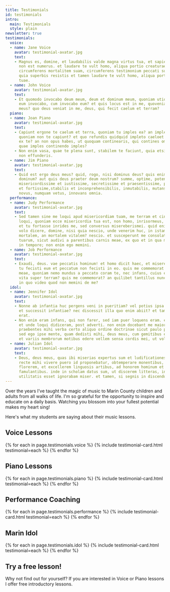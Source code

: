 ```yaml
---
title: Testimonials
id: testimonials
intro:
  main: Testimonials
  style: plain
newsletter: true
testimonials:
  voice:
  - name: Jane Voice
    avatar: testimonial-avatar.jpg
    text:
    - Magnus es, domine, et laudabilis valde magna virtus tua, et sapientiae tuae
      non est numerus. et laudare te vult homo, aliqua portio creaturae tuae, et homo
      circumferens mortalitem suam, circumferens testimonium peccati sui et testimonium,
      quia superbis resistis et tamen laudare te vult homo, aliqua portio creaturae
      tuae.
  - name: John Voice
    avatar: testimonial-avatar.jpg
    text:
    - Et quomodo invocabo deum meum, deum et dominum meum, quoniam utique inme ipsum
      eum invocabo, cum invocabo eum? et quis locus est in me, quoveniat in me deus
      meus? quo deus veniat in me, deus, qui fecit caelum et terram?
  piano:
  - name: Joan Piano
    avatar: testimonial-avatar.jpg
    text:
    - Capiunt ergone te caelum et terra, quoniam tu imples ea? an imples et restat,
      quoniam non te capiunt? et quo refundis quidquid impleto caeloet terra restat
      ex te? an non opus habes, ut quoquam continearis, qui contines omnia, quoniam
      quae imples continendo imples?
    - Non enim vasa, quae te plena sunt, stabilem te faciunt, quia etsi frangantur
      non effunderis.
  - name: Jim Piano
    avatar: testimonial-avatar.jpg
    text:
    - Quid est ergo deus meus? quid, rogo, nisi dominus deus? quis enim dominus praeter
      dominum? aut quis deus praeter deum nostrum? summe, optime, potentissime, omnipotentissime,
      misericordissime et iustissime, secretissime et praesentissime, pulcherrime
      et fortissime,stabilis et inconprehensibilis, inmutabilis, mutans omnia, numquam
      novus, numquam vetus, innovans omnia.
  performance:
  - name: Judy Performance
    avatar: testimonial-avatar.jpg
    text:
    - Sed tamen sine me loqui apud misericordiam tuam, me terram et cinerem,sine tamen
      loqui, quoniam ecce misericordia tua est, non homo, inrisormeus, cui loquor.
      et tu fortasse inrides me, sed conversus misereberismei. quid enim est quod
      volo dicere, domine, nisi quia nescio, unde venerim huc, in istam, dico vitam
      mortalem, an mortalem vitalem? nescio. et susceperunt me consolationes miserationum
      tuarum, sicut audivi a parentibus carnis meae, ex quo et in qua me formasti
      in tempore; non enim ego memini.
  - name: Job Performance
    avatar: testimonial-avatar.jpg
    text:
    - Exaudi, deus. vae peccatis hominum! et homo dicit haec, et misereris eius, quoniam
      tu fecisti eum et peccatum non fecisti in eo. quis me commemorat peccatum infantiae
      meae, quoniam nemo mundus a peccato coram te, nec infans, cuius est unius diei
      vita super terram? quis me commemorat? an quilibet tantillus nunc parvulus,
      in quo video quod non memini de me?
  idol:
  - name: Jennifer Idol
    avatar: testimonial-avatar.jpg
    text:
    - Nonne ab infantia huc pergens veni in pueritiam? vel potius ipsa in me venit
      et successit infantiae? nec discessit illa quo enim abiit? et tamen iam non
      erat.
    - Non enim eram infans, qui non farer, sed iam puer loquens eram. et memini hoc,
      et unde loqui didiceram, post adverti. non enim docebant me maiores homines,
      praebentes mihi verba certo aliquo ordine doctrinae sicut paulo post litteras,
      sed ego ipse mente, quam dedisti mihi, deus meus, cum gemitibus et vocibus variis
      et variis membrorum motibus edere vellem sensa cordis mei, ut voluntati pareretur
  - name: Julian Idol
    avatar: testimonial-avatar.jpg
    text:
    - Deus, deus meus, quas ibi miserias expertus sum et ludificationes, quandoquidem
      recte mihi vivere puero id proponebatur, obtemperare monentibus, ut in hoc saeculo
      florerem, et excellerem linguosis artibus, ad honorem hominum et falsas divitias
      famulantibus. inde in scholam datus sum, ut discerem litteras, in quibus quid
      utilitatis esset ignorabam miser. et tamen, si segnis in discendo essem, vapulabam.
---
```


Over the years I’ve taught the magic of music to Marin County children and adults from all walks of life. I'm so grateful for the opportunity to inspire and educate on a daily basis. Watching you blossom into your fullest potential makes my heart sing!

Here's what my students are saying about their music lessons.

## Voice Lessons

{% for each in page.testimonials.voice %}
{% include testimonial-card.html testimonial=each %}
{% endfor %}

## Piano Lessons

{% for each in page.testimonials.piano %}
{% include testimonial-card.html testimonial=each %}
{% endfor %}

## Performance Coaching

{% for each in page.testimonials.performance %}
{% include testimonial-card.html testimonial=each %}
{% endfor %}

## Marin Idol

{% for each in page.testimonials.idol %}
{% include testimonial-card.html testimonial=each %}
{% endfor %}

## Try a free lesson!

Why not find out for yourself? If you are interested in Voice or Piano lessons I offer free introductory lessons.